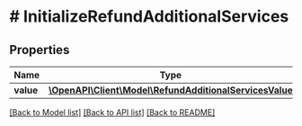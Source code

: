 # # InitializeRefundAdditionalServices

## Properties

Name | Type | Description | Notes
------------ | ------------- | ------------- | -------------
**value** | [**\OpenAPI\Client\Model\RefundAdditionalServicesValue**](RefundAdditionalServicesValue.md) |  | [optional]

[[Back to Model list]](../../README.md#models) [[Back to API list]](../../README.md#endpoints) [[Back to README]](../../README.md)
